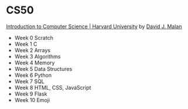 # CS50
[Introduction to Computer Science | Harvard University](https://cs50.harvard.edu/college) by [David J. Malan](https://github.com/dmalan)
- Week 0 Scratch
- Week 1 C
- Week 2 Arrays
- Week 3 Algorithms
- Week 4 Memory
- Week 5 Data Structures
- Week 6 Python
- Week 7 SQL
- Week 8 HTML, CSS, JavaScript
- Week 9 Flask
- Week 10 Emoji

